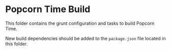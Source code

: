# Popcorn Time Build

This folder contains the grunt configuration and tasks to build Popcorn Time.

New build dependencies should be added to the `package.json` file located in
this folder.
